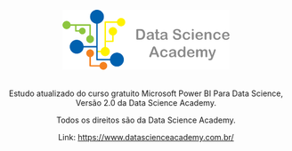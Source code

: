 <html>
<body>


<center>

<img src="https://github.com/Wenceslau93/Data-Science-e-BI/blob/master/Power%20BI%202.0/DSA.png?raw=true" alt="sometext"></br></br>

Estudo atualizado do curso gratuito Microsoft Power BI Para Data Science, Versão 2.0 da Data Science Academy.</br>

Todos os direitos são da Data Science Academy.

Link: https://www.datascienceacademy.com.br/

</center>

</body>
</html>

